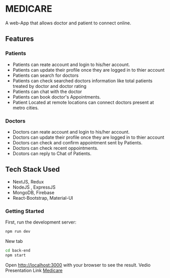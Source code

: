#  MEDICARE

A web-App that allows doctor and patient to connect online.
## Features
### Patients
-  Patients can reate account and login to his/her account.
-  Patients can update their profile once they are logged in to thier account
-  Patients can search for doctors
-  Patients can check searched doctors information like total patients treated by doctor and doctor rating 
-  Patients can chat with the doctor
-  Patients can book doctor's Appointments.
-  Patient Located at remote locations can connect doctors present at metro cities.
### Doctors
- Doctors can reate account and login to his/her account.
- Doctors can update their profile once they are logged in to thier account
- Doctors can check and confirm appointment sent by Patients.
- Doctors can check recent oppointments.
- Dcotors can reply to Chat of Patients.
## Tech Stack Used
- NextJS, Redux
- NodeJS , ExpressJS
- MongoDB, Firebase
- React-Bootstrap, Material-UI
### Getting Started
First, run the development server:
```bash
npm run dev
```
New tab
```bash
cd back-end
npm start
```
Open [http://localhost:3000](http://localhost:3000) with your browser to see the result.
Vedio Presentation Link [Medicare](https://drive.google.com/file/d/1wE6aRR-SmopQGpRAjXksmFLcqhdLKN_g/view?usp=sharing)
